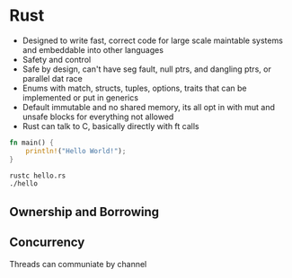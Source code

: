 # Rust

- Designed to write fast, correct code for large scale maintable systems and embeddable into other languages
- Safety and control
- Safe by design, can't have seg fault, null ptrs, and dangling ptrs, or parallel dat race
- Enums with match, structs, tuples, options, traits that can be implemented or put in generics
- Default immutable and no shared memory, its all opt in with mut and unsafe blocks for everything not allowed
- Rust can talk to C, basically directly with ft calls

```rust
fn main() {
    println!("Hello World!");
}
```

```bash
rustc hello.rs
./hello
```

## Ownership and Borrowing

## Concurrency

Threads can communiate by channel

